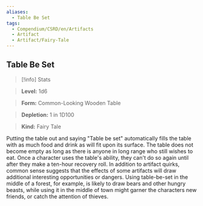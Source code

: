 ```yaml
---
aliases:
  - Table Be Set
tags:
  - Compendium/CSRD/en/Artifacts
  - Artifact
  - Artifact/Fairy-Tale
---
```

  
    
## Table Be Set  
>[!info] Stats    
> **Level:** 1d6    
> **Form:** Common-Looking Wooden Table    
> **Depletion:** 1 in 1D100    
> **Kind:** Fairy Tale  
    
Putting the table out and saying "Table be set" automatically fills the table with as much food and drink as will fit upon its surface. The table does not become empty as long as there is anyone in long range who still wishes to eat. Once a character uses the table's ability, they can't do so again until after they make a ten-hour recovery roll. In addition to artifact quirks, common sense suggests that the effects of some artifacts will draw additional interesting opportunities or dangers. Using table-be-set in the middle of a forest, for example, is likely to draw bears and other hungry beasts, while using it in the middle of town might garner the characters new friends, or catch the attention of thieves.